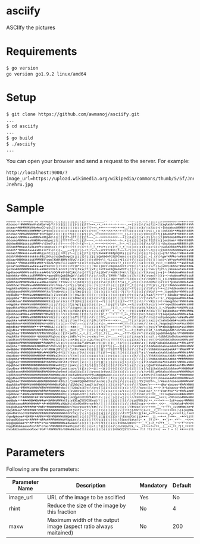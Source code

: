 # asciify
ASCIIfy the pictures 

# Requirements 

```
$ go version 
go version go1.9.2 linux/amd64
```

# Setup 

```
$ git clone https://github.com/awmanoj/asciify.git
... 
$ cd asciify 
... 
$ go build 
$ ./asciify 
... 
```
You can open your browser and send a request to the server. For example: 

```
http://localhost:9000/?image_url=https://upload.wikimedia.org/wikipedia/commons/thumb/5/5f/Jnehru.jpg/220px-Jnehru.jpg 
``` 
# Sample 

![alt text](https://raw.githubusercontent.com/awmanoj/asciify/master/samples/jnh.png)

# Parameters 

Following are the parameters: 

| Parameter Name | Description | Mandatory | Default |
| ---            | ---         | ---       | ----    | 
| image_url      | URL of the image to be asciified | Yes     | No | 
| rhint          | Reduce the size of the image by this fraction | No   | 4  | 
| maxw           | Maximum width of the output image (aspect ratio always maitained)  | No  | 200  | 




